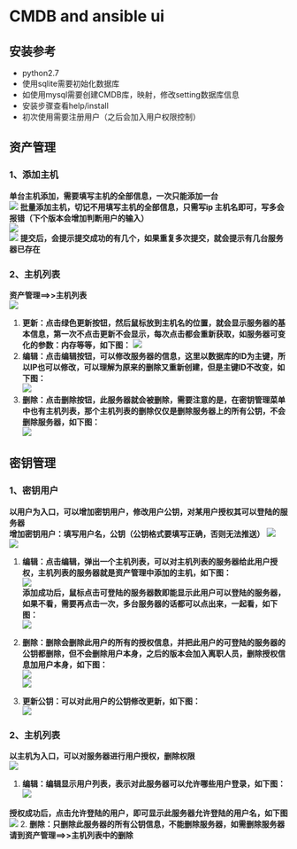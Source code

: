 # CMDB and ansible ui

## 安装参考

- python2.7
- 使用sqlite需要初始化数据库
- 如使用mysql需要创建CMDB库，映射，修改setting数据库信息
- 安装步骤查看help/install
- 初次使用需要注册用户（之后会加入用户权限控制）

## 资产管理
### 1、添加主机
**单台主机添加，需要填写主机的全部信息，一次只能添加一台**  
![](http://i.imgur.com/QoPa8ze.png)
**批量添加主机，切记不用填写主机的全部信息，只需写ip 主机名即可，写多会报错（下个版本会增加判断用户的输入）**  
![](http://i.imgur.com/dr4SPXC.png)  
![](http://i.imgur.com/jtXDNbv.png)
**提交后，会提示提交成功的有几个，如果重复多次提交，就会提示有几台服务器已存在**

### 2、主机列表
**资产管理==>>主机列表**  
![](http://i.imgur.com/CB5JFWZ.png)  

1. **更新：点击绿色更新按钮，然后鼠标放到主机名的位置，就会显示服务器的基本信息，第一次不点击更新不会显示，每次点击都会重新获取，如服务器可变化的参数：内存等等，如下图：** 
![](http://i.imgur.com/jTpGORn.png) 
2. **编辑：点击编辑按钮，可以修改服务器的信息，这里以数据库的ID为主键，所以IP也可以修改，可以理解为原来的删除又重新创建，但是主键ID不改变，如下图：**  
![](http://i.imgur.com/FI3tSih.png)  
3. **删除：点击删除按钮，此服务器就会被删除，需要注意的是，在密钥管理菜单中也有主机列表，那个主机列表的删除仅仅是删除服务器上的所有公钥，不会删除服务器，如下图：**  
![](http://i.imgur.com/oKIRIlk.png)  

## 密钥管理
### 1、密钥用户
**以用户为入口，可以增加密钥用户，修改用户公钥，对某用户授权其可以登陆的服务器**  
**增加密钥用户：填写用户名，公钥（公钥格式要填写正确，否则无法推送）**
![](http://i.imgur.com/B7mA92i.png)  
![](http://i.imgur.com/CalhJM3.png)  

1. **编辑：点击编辑，弹出一个主机列表，可以对主机列表的服务器给此用户授权，主机列表的服务器就是资产管理中添加的主机，如下图：**  
![](http://i.imgur.com/BGMqy1d.png)  
**添加成功后，鼠标点击可登陆的服务器数即能显示此用户可以登陆的服务器，如果不看，需要再点击一次，多台服务器的话都可以点出来，一起看，如下图：**  
![](http://i.imgur.com/tctIbIG.png)

2. **删除：删除会删除此用户的所有的授权信息，并把此用户的可登陆的服务器的公钥都删除，但不会删除用户本身，之后的版本会加入离职人员，删除授权信息加用户本身，如下图：**  
![](http://i.imgur.com/lzB8715.png)  
![](http://i.imgur.com/04kfMAi.png)  
3. **更新公钥：可以对此用户的公钥修改更新，如下图：**  
![](http://i.imgur.com/mC0McnZ.png)  
### 2、主机列表
**以主机为入口，可以对服务器进行用户授权，删除权限**  
![](http://i.imgur.com/2vAdfgu.png)  

1. **编辑：编辑显示用户列表，表示对此服务器可以允许哪些用户登录，如下图：**  
![](http://i.imgur.com/5zbhdos.png)  

**授权成功后，点击允许登陆的用户，即可显示此服务器允许登陆的用户名，如下图**  
![](http://i.imgur.com/K563CUC.png)
2. **删除：只删除此服务器的所有公钥信息，不能删除服务器，如需删除服务器请到资产管理==>>主机列表中的删除**